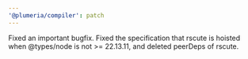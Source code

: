 ```yaml
---
'@plumeria/compiler': patch
---
```


Fixed an important bugfix. Fixed the specification that rscute is hoisted when @types/node is not >= 22.13.11, and deleted peerDeps of rscute.
